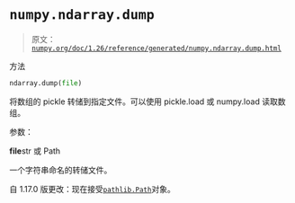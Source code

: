 # `numpy.ndarray.dump`

> 原文：[`numpy.org/doc/1.26/reference/generated/numpy.ndarray.dump.html`](https://numpy.org/doc/1.26/reference/generated/numpy.ndarray.dump.html)

方法

```py
ndarray.dump(file)
```

将数组的 pickle 转储到指定文件。可以使用 pickle.load 或 numpy.load 读取数组。

参数：

**file**str 或 Path

一个字符串命名的转储文件。

自 1.17.0 版更改：现在接受[`pathlib.Path`](https://docs.python.org/3/library/pathlib.html#pathlib.Path "(在 Python v3.11 中)")对象。
